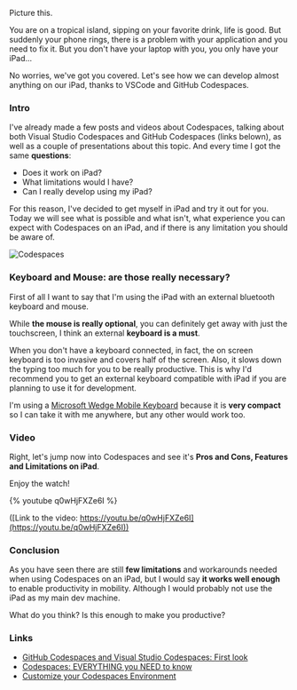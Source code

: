 Picture this.

You are on a tropical island, sipping on your favorite drink, life is good. But suddenly your phone rings, there is a problem with your application and you need to fix it. But you don't have your laptop with you, you only have your iPad...

No worries, we've got you covered. Let's see how we can develop almost anything on our iPad, thanks to VSCode and GitHub Codespaces.

### Intro

I've already made a few posts and videos about Codespaces, talking about both Visual Studio Codespaces and GitHub Codespaces (links belown), as well as a couple of presentations about this topic. And every time I got the same __questions__:

- Does it work on iPad?
- What limitations would I have?
- Can I really develop using my iPad?

For this reason, I've decided to get myself in iPad and try it out for you. Today we will see what is possible and what isn't, what experience you can expect with Codespaces on an iPad, and if there is any limitation you should be aware of.

![Codespaces](https://dev-to-uploads.s3.amazonaws.com/i/c9rxzpbcbxg125ltgcqp.png)

### Keyboard and Mouse: are those really necessary?

First of all I want to say that I'm using the iPad with an external bluetooth keyboard and mouse.

While __the mouse is really optional__, you can definitely get away with just the touchscreen, I think an external __keyboard is a must__. 

When you don't have a keyboard connected, in fact, the on screen keyboard is too invasive and covers half of the screen. Also, it slows down the typing too much for you to be really productive. This is why I'd recommend you to get an external keyboard compatible with iPad if you are planning to use it for development.

I'm using a [Microsoft Wedge Mobile Keyboard](https://amzn.to/3lxJeGK) because it is __very compact__ so I can take it with me anywhere, but any other would work too.

### Video

Right, let's jump now into Codespaces and see it's __Pros and Cons, Features and Limitations on iPad__.

Enjoy the watch!

{% youtube q0wHjFXZe6I  %}

([Link to the video: https://youtu.be/q0wHjFXZe6I](https://youtu.be/q0wHjFXZe6I))

### Conclusion

As you have seen there are still __few limitations__ and workarounds needed when using Codespaces on an iPad, but I would say __it works well enough__ to enable productivity in mobility. Although I would probably not use the iPad as my main dev machine.

What do you think? Is this enough to make you productive?

### Links

- [GitHub Codespaces and Visual Studio Codespaces: First look](https://youtu.be/rg0VHA_YZUI)
- [Codespaces: EVERYTHING you NEED to know](https://youtu.be/-xCA_7IX2rw)
- [Customize your Codespaces Environment](https://youtu.be/MpwK2O9RBaM)